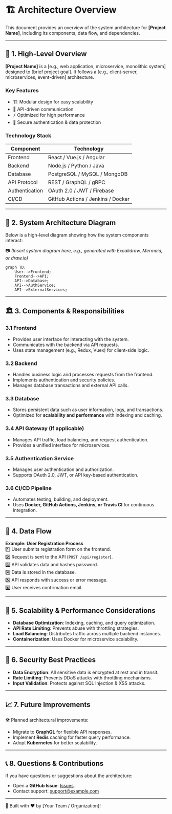# 🏗️ Architecture Overview

This document provides an overview of the system architecture for **[Project Name]**, including its components, data flow, and dependencies.

---

## 📌 **1. High-Level Overview**
**[Project Name]** is a [e.g., web application, microservice, monolithic system] designed to [brief project goal]. It follows a [e.g., client-server, microservices, event-driven] architecture.

### **Key Features**
- 🏗 Modular design for easy scalability
- 🔌 API-driven communication
- ⚡ Optimized for high performance
- 🔐 Secure authentication & data protection

### **Technology Stack**
| Component      | Technology |
|---------------|------------|
| Frontend      | React / Vue.js / Angular |
| Backend       | Node.js / Python / Java |
| Database      | PostgreSQL / MySQL / MongoDB |
| API Protocol  | REST / GraphQL / gRPC |
| Authentication | OAuth 2.0 / JWT / Firebase |
| CI/CD         | GitHub Actions / Jenkins / Docker |

---

## 📜 **2. System Architecture Diagram**
Below is a high-level diagram showing how the system components interact:

📷 *(Insert system diagram here, e.g., generated with Excalidraw, Mermaid, or draw.io)*

```mermaid
graph TD;
    User-->Frontend;
    Frontend-->API;
    API-->Database;
    API-->AuthService;
    API-->ExternalServices;
```

---

## 🏛 3. Components & Responsibilities
### 3.1 Frontend
- Provides user interface for interacting with the system.
- Communicates with the backend via API requests.
- Uses state management (e.g., Redux, Vuex) for client-side logic.
### 3.2 Backend
- Handles business logic and processes requests from the frontend.
- Implements authentication and security policies.
- Manages database transactions and external API calls.
### 3.3 Database
- Stores persistent data such as user information, logs, and transactions.
- Optimized for **scalability and performance** with indexing and caching.
### 3.4 API Gateway (If applicable)
- Manages API traffic, load balancing, and request authentication.
- Provides a unified interface for microservices.
### 3.5 Authentication Service
- Manages user authentication and authorization.
- Supports OAuth 2.0, JWT, or API key-based authentication.
### 3.6 CI/CD Pipeline
- Automates testing, building, and deployment.
- Uses **Docker, GitHub Actions, Jenkins, or Travis CI** for continuous integration.

--- 

## 🔄 4. Data Flow
**Example: User Registration Process** <br>
1️⃣ User submits registration form on the frontend. <br>
2️⃣ Request is sent to the API (`POST /api/register`). <br>
3️⃣ API validates data and hashes password. <br>
4️⃣ Data is stored in the database. <br>
5️⃣ API responds with success or error message. <br>
6️⃣ User receives confirmation email.

--- 

## 🔧 5. Scalability & Performance Considerations
- **Database Optimization**: Indexing, caching, and query optimization.
- **API Rate Limiting**: Prevents abuse with throttling strategies.
- **Load Balancing**: Distributes traffic across multiple backend instances.
- **Containerization**: Uses Docker for microservice scalability.

--- 

## 🔐 6. Security Best Practices
- **Data Encryption**: All sensitive data is encrypted at rest and in transit.
- **Rate Limiting**: Prevents DDoS attacks with throttling mechanisms.
- **Input Validation**: Protects against SQL Injection & XSS attacks.

--- 

## 📈 7. Future Improvements
🛠 Planned architectural improvements:
- Migrate to **GraphQL** for flexible API responses.
- Implement **Redis** caching for faster query performance.
- Adopt **Kubernetes** for better scalability.

--- 

## 📞 8. Questions & Contributions
If you have questions or suggestions about the architecture:

- Open a **GitHub Issue**: [Issues](https://github.com/kdsn/project-template/issues).
- Contact support: <support@example.com>

---

🚀 Built with ❤️ by [Your Team / Organization]!